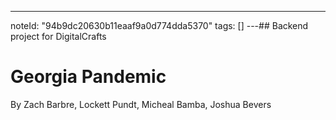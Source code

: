---
noteId: "94b9dc20630b11eaaf9a0d774dda5370"
tags: []
---## Backend project for DigitalCrafts

# Georgia Pandemic

By Zach Barbre, Lockett Pundt, Micheal Bamba, Joshua Bevers
